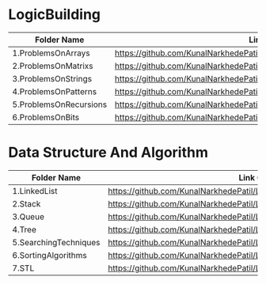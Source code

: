 # LogicBuilding

| Folder Name             | Link Of Folders                                                                   |
| ----------------- | ------------------------------------------------------------------ |
1.ProblemsOnArrays   |https://github.com/KunalNarkhedePatil/LogicBuilding/tree/main/ProblemsOnArrays
2.ProblemsOnMatrixs   |https://github.com/KunalNarkhedePatil/LogicBuilding/tree/main/ProblemsOnMatrixs
3.ProblemsOnStrings   |https://github.com/KunalNarkhedePatil/LogicBuilding/tree/main/ProblemsOnStrings
4.ProblemsOnPatterns   |https://github.com/KunalNarkhedePatil/LogicBuilding/tree/main/ProblemsOnPatterns
5.ProblemsOnRecursions   |https://github.com/KunalNarkhedePatil/LogicBuilding/tree/main/ProblemsOnRecursions
6.ProblemsOnBits   |https://github.com/KunalNarkhedePatil/LogicBuilding/tree/main/ProblemsOnBits

# Data Structure And Algorithm

| Folder Name             | Link Of Folders                                                                   |
| ----------------- | ------------------------------------------------------------------ |
1.LinkedList   |https://github.com/KunalNarkhedePatil/LogicBuilding/tree/main/LinkedList
2.Stack   |https://github.com/KunalNarkhedePatil/LogicBuilding/tree/main/Stack
3.Queue   |https://github.com/KunalNarkhedePatil/LogicBuilding/tree/main/Queue
4.Tree   |https://github.com/KunalNarkhedePatil/LogicBuilding/tree/main/Tree
5.SearchingTechniques   |https://github.com/KunalNarkhedePatil/LogicBuilding/tree/main/SearchingTechniques
6.SortingAlgorithms   |https://github.com/KunalNarkhedePatil/LogicBuilding/tree/main/SortingAlgorithms
7.STL   |https://github.com/KunalNarkhedePatil/LogicBuilding/tree/main/STL



